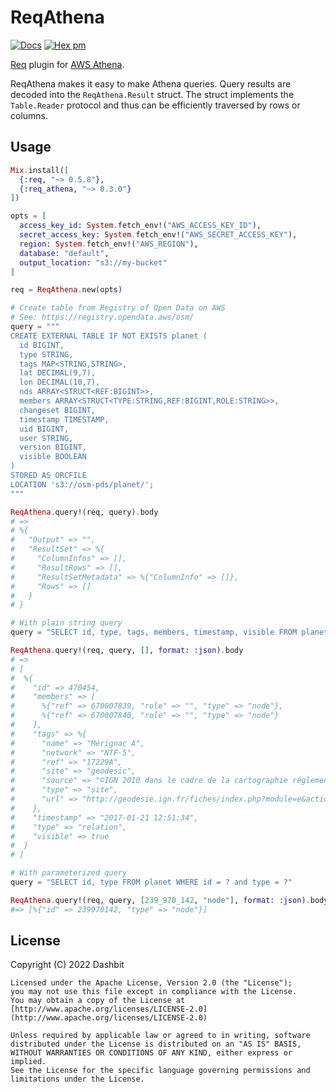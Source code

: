# ReqAthena

[![Docs](https://img.shields.io/badge/hex.pm-docs-8e7ce6.svg)](https://hexdocs.pm/req_athena)
[![Hex pm](http://img.shields.io/hexpm/v/req_athena.svg?style=flat&color=blue)](https://hex.pm/packages/req_athena)

[Req](https://github.com/wojtekmach/req) plugin for [AWS Athena](https://docs.aws.amazon.com/athena/latest/APIReference/Welcome.html).

ReqAthena makes it easy to make Athena queries. Query results are decoded into the `ReqAthena.Result` struct.
The struct implements the `Table.Reader` protocol and thus can be efficiently traversed by rows or columns.

## Usage

```elixir
Mix.install([
  {:req, "~> 0.5.8"},
  {:req_athena, "~> 0.3.0"}
])

opts = [
  access_key_id: System.fetch_env!("AWS_ACCESS_KEY_ID"),
  secret_access_key: System.fetch_env!("AWS_SECRET_ACCESS_KEY"),
  region: System.fetch_env!("AWS_REGION"),
  database: "default",
  output_location: "s3://my-bucket"
]

req = ReqAthena.new(opts)

# Create table from Registry of Open Data on AWS
# See: https://registry.opendata.aws/osm/
query = """
CREATE EXTERNAL TABLE IF NOT EXISTS planet (
  id BIGINT,
  type STRING,
  tags MAP<STRING,STRING>,
  lat DECIMAL(9,7),
  lon DECIMAL(10,7),
  nds ARRAY<STRUCT<REF:BIGINT>>,
  members ARRAY<STRUCT<TYPE:STRING,REF:BIGINT,ROLE:STRING>>,
  changeset BIGINT,
  timestamp TIMESTAMP,
  uid BIGINT,
  user STRING,
  version BIGINT,
  visible BOOLEAN
)
STORED AS ORCFILE
LOCATION 's3://osm-pds/planet/';
"""

ReqAthena.query!(req, query).body
# =>
# %{
#   "Output" => "",
#   "ResultSet" => %{
#     "ColumnInfos" => [],
#     "ResultRows" => [],
#     "ResultSetMetadata" => %{"ColumnInfo" => []},
#     "Rows" => []
#   }
# }

# With plain string query
query = "SELECT id, type, tags, members, timestamp, visible FROM planet WHERE id = 470454 and type = 'relation'"

ReqAthena.query!(req, query, [], format: :json).body
# =>
# [
#  %{
#    "id" => 470454,
#    "members" => [
#      %{"ref" => 670007839, "role" => "", "type" => "node"},
#      %{"ref" => 670007840, "role" => "", "type" => "node"}
#    ],
#    "tags" => %{
#      "name" => "Mérignac A",
#      "network" => "NTF-5",
#      "ref" => "17229A",
#      "site" => "geodesic",
#      "source" => "©IGN 2010 dans le cadre de la cartographie réglementaire",
#      "type" => "site",
#      "url" => "http://geodesie.ign.fr/fiches/index.php?module=e&action=fichepdf&source=carte&sit_no=17229A"
#    },
#    "timestamp" => "2017-01-21 12:51:34",
#    "type" => "relation",
#    "visible" => true
#  }
# ]

# With parameterized query
query = "SELECT id, type FROM planet WHERE id = ? and type = ?"

ReqAthena.query!(req, query, [239_970_142, "node"], format: :json).body
#=> [%{"id" => 239970142, "type" => "node"}]
```

## License

Copyright (C) 2022 Dashbit

    Licensed under the Apache License, Version 2.0 (the "License");
    you may not use this file except in compliance with the License.
    You may obtain a copy of the License at [http://www.apache.org/licenses/LICENSE-2.0](http://www.apache.org/licenses/LICENSE-2.0)

    Unless required by applicable law or agreed to in writing, software
    distributed under the License is distributed on an "AS IS" BASIS,
    WITHOUT WARRANTIES OR CONDITIONS OF ANY KIND, either express or implied.
    See the License for the specific language governing permissions and
    limitations under the License.
